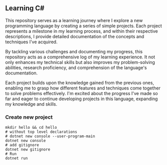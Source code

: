 ## Learning C#

This repository serves as a learning journey where I explore a new programming
language by creating a series of simple projects. Each project represents a
milestone in my learning process, and within their respective descriptions,
I provide detailed documentation of the concepts and techniques I've acquired.

By tackling various challenges and documenting my progress, this repository acts
as a comprehensive log of my learning experience. It not only enhances my
technical skills but also improves my problem-solving abilities, research
proficiency, and comprehension of the language's documentation.

Each project builds upon the knowledge gained from the previous ones, enabling
me to grasp how different features and techniques come together to solve problems
effectively. I'm excited about the progress I've made so far and eager to continue
developing projects in this language, expanding my knowledge and skills.

### Create new project

```
mkdir hello && cd hello
# without top level declarations
# dotnet new console --user-program-main
dotnet new console
# add gitignore
dotnet new gitignore
# Run
dotnet run
```
